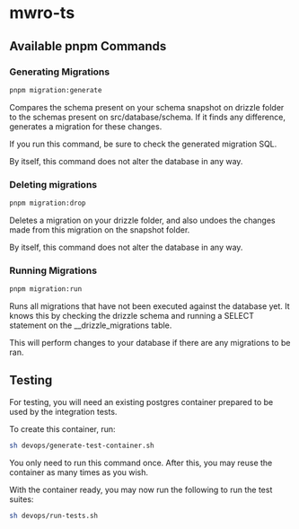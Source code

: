 # mwro-ts

## Available pnpm Commands

### Generating Migrations

```sh
pnpm migration:generate
```

Compares the schema present on your schema snapshot on drizzle folder to the schemas present on src/database/schema. If it finds any difference, generates a migration for these changes.

If you run this command, be sure to check the generated migration SQL.

By itself, this command does not alter the database in any way.

### Deleting migrations

```sh
pnpm migration:drop
```

Deletes a migration on your drizzle folder, and also undoes the changes made from this migration on the snapshot folder.

By itself, this command does not alter the database in any way.

### Running Migrations

```sh
pnpm migration:run
```

Runs all migrations that have not been executed against the database yet. It knows this by checking the drizzle schema and running a SELECT statement on the \_\_drizzle_migrations table.

This will perform changes to your database if there are any migrations to be ran.

## Testing

For testing, you will need an existing postgres container prepared to be used by the integration tests.

To create this container, run:

```sh
sh devops/generate-test-container.sh
```

You only need to run this command once. After this, you may reuse the container as many times as you wish.

With the container ready, you may now run the following to run the test suites:

```sh
sh devops/run-tests.sh
```
